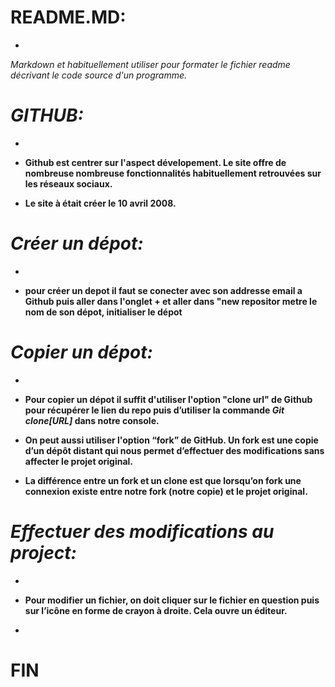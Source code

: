 # README.MD:
-
_Markdown et habituellement utiliser pour formater le fichier readme décrivant le code source d'un programme._ 

# ***GITHUB:***
-

* **Github est centrer sur l'aspect dévelopement. Le   site offre de nombreuse nombreuse fonctionnalités habituellement retrouvées sur les réseaux sociaux.**  

* **Le site à était créer le 10 avril 2008.** 

# ***Créer un dépot:***
-

* **pour créer un depot il faut se conecter avec son addresse email a Github puis aller dans l'onglet + et aller dans "new repositor metre le nom de son dépot, initialiser le dépot**

# ***Copier un dépot:***
-

* **Pour copier un dépot il suffit d'utiliser l'option "clone url" de Github pour récupérer le lien du repo puis d’utiliser la commande _Git clone[URL]_ dans notre console.**

* **On peut aussi utiliser l'option “fork” de GitHub. Un fork est une copie d’un dépôt distant qui nous permet d’effectuer des modifications sans affecter le projet original.**
* **La différence entre un fork et un clone est que lorsqu’on fork une connexion existe entre notre fork (notre copie) et le projet original.**

# ***Effectuer des modifications au project:***
-

* **Pour modifier un fichier, on doit cliquer sur le fichier en question puis sur l’icône en forme de crayon à droite. Cela ouvre un éditeur.**

-
# FIN
